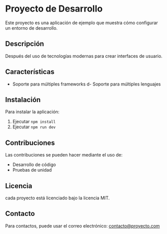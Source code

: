 # Proyecto de Desarrollo
 Este proyecto es una aplicación de ejemplo que muestra cómo configurar un entorno de desarrollo.
 ## Descripción
 Después del uso de tecnologías modernas para crear interfaces de usuario. 
## Características
- Soporte para múltiples frameworks
d- Soporte para múltiples lenguajes
## Instalación
 Para instalar la aplicación:
1. Ejecutar `npm install`
2. Ejecutar `npm run dev`
 ## Contribuciones
 Las contribuciones se pueden hacer mediante el uso de:
 - Desarrollo de código 
- Pruebas de unidad
 ## Licencia
 cada proyecto está licenciado bajo la licencia MIT.
 ## Contacto
 Para contactos, puede usar el correo electrónico: contacto@proyecto.com